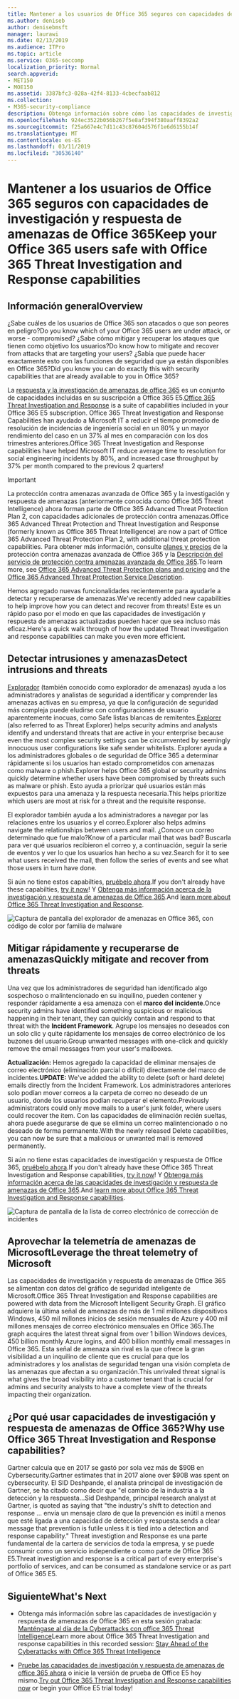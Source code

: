 ```yaml
---
title: Mantener a los usuarios de Office 365 seguros con capacidades de investigación y respuesta de amenazas de Office 365
ms.author: deniseb
author: denisebmsft
manager: laurawi
ms.date: 02/13/2019
ms.audience: ITPro
ms.topic: article
ms.service: O365-seccomp
localization_priority: Normal
search.appverid:
- MET150
- MOE150
ms.assetid: 3387bfc3-028a-42f4-8133-4cbecfaab812
ms.collection:
- M365-security-compliance
description: Obtenga información sobre cómo las capacidades de investigación y respuesta de las amenazas de Office 365 pueden ayudar a su organización a detectar intrusiones y amenazas, y mitigar rápidamente y recuperarse de amenazas.
ms.openlocfilehash: 924ec3522b056b267f5e8af394f380aaff8392a2
ms.sourcegitcommit: f25a667e4c7d11c43c87604d576f1e6d6155b14f
ms.translationtype: MT
ms.contentlocale: es-ES
ms.lasthandoff: 03/11/2019
ms.locfileid: "30536140"
---
```

# <a name="keep-your-office-365-users-safe-with-office-365-threat-investigation-and-response-capabilities"></a><span data-ttu-id="4c4db-103">Mantener a los usuarios de Office 365 seguros con capacidades de investigación y respuesta de amenazas de Office 365</span><span class="sxs-lookup"><span data-stu-id="4c4db-103">Keep your Office 365 users safe with Office 365 Threat Investigation and Response capabilities</span></span>

## <a name="overview"></a><span data-ttu-id="4c4db-104">Información general</span><span class="sxs-lookup"><span data-stu-id="4c4db-104">Overview</span></span>

<span data-ttu-id="4c4db-105">¿Sabe cuáles de los usuarios de Office 365 son atacados o que son peores en peligro?</span><span class="sxs-lookup"><span data-stu-id="4c4db-105">Do you know which of your Office 365 users are under attack, or worse - compromised?</span></span> <span data-ttu-id="4c4db-106">¿Sabe cómo mitigar y recuperar los ataques que tienen como objetivo los usuarios?</span><span class="sxs-lookup"><span data-stu-id="4c4db-106">Do know how to mitigate and recover from attacks that are targeting your users?</span></span> <span data-ttu-id="4c4db-107">¿Sabía que puede hacer exactamente esto con las funciones de seguridad que ya están disponibles en Office 365?</span><span class="sxs-lookup"><span data-stu-id="4c4db-107">Did you know you can do exactly this with security capabilities that are already available to you in Office 365?</span></span> 
  
<span data-ttu-id="4c4db-108">La [respuesta y la investigación de amenazas de office 365](office-365-ti.md) es un conjunto de capacidades incluidas en su suscripción a Office 365 E5.</span><span class="sxs-lookup"><span data-stu-id="4c4db-108">[Office 365 Threat Investigation and Response](office-365-ti.md) is a suite of capabilities included in your Office 365 E5 subscription.</span></span> <span data-ttu-id="4c4db-109">Office 365 Threat Investigation and Response Capabilities han ayudado a Microsoft IT a reducir el tiempo promedio de resolución de incidencias de ingeniería social en un 80% y un mayor rendimiento del caso en un 37% al mes en comparación con los dos trimestres anteriores.</span><span class="sxs-lookup"><span data-stu-id="4c4db-109">Office 365 Threat Investigation and Response capabilities have helped Microsoft IT reduce average time to resolution for social engineering incidents by 80%, and increased case throughput by 37% per month compared to the previous 2 quarters!</span></span> 

> [!IMPORTANT]
> <span data-ttu-id="4c4db-110">La protección contra amenazas avanzada de Office 365 y la investigación y respuesta de amenazas (anteriormente conocida como Office 365 Threat Intelligence) ahora forman parte de Office 365 Advanced Threat Protection Plan 2, con capacidades adicionales de protección contra amenazas.</span><span class="sxs-lookup"><span data-stu-id="4c4db-110">Office 365 Advanced Threat Protection and Threat Investigation and Response (formerly known as Office 365 Threat Intelligence) are now a part of Office 365 Advanced Threat Protection Plan 2, with additional threat protection capabilities.</span></span> <span data-ttu-id="4c4db-111">Para obtener más información, consulte [planes y precios](https://products.office.com/exchange/advance-threat-protection) de la protección contra amenazas avanzada de Office 365 y la [Descripción del servicio de protección contra amenazas avanzada de Office 365](https://docs.microsoft.com/office365/servicedescriptions/office-365-advanced-threat-protection-service-description).</span><span class="sxs-lookup"><span data-stu-id="4c4db-111">To learn more, see [Office 365 Advanced Threat Protection plans and pricing](https://products.office.com/exchange/advance-threat-protection) and the [Office 365 Advanced Threat Protection Service Description](https://docs.microsoft.com/office365/servicedescriptions/office-365-advanced-threat-protection-service-description).</span></span>
  
<span data-ttu-id="4c4db-112">Hemos agregado nuevas funcionalidades recientemente para ayudarle a detectar y recuperarse de amenazas.</span><span class="sxs-lookup"><span data-stu-id="4c4db-112">We've recently added new capabilities to help improve how you can detect and recover from threats!</span></span> <span data-ttu-id="4c4db-113">Este es un rápido paso por el modo en que las capacidades de investigación y respuesta de amenazas actualizadas pueden hacer que sea incluso más eficaz.</span><span class="sxs-lookup"><span data-stu-id="4c4db-113">Here's a quick walk through of how the updated Threat investigation and response capabilities can make you even more efficient.</span></span>
  
## <a name="detect-intrusions-and-threats"></a><span data-ttu-id="4c4db-114">Detectar intrusiones y amenazas</span><span class="sxs-lookup"><span data-stu-id="4c4db-114">Detect intrusions and threats</span></span>

<span data-ttu-id="4c4db-115">[Explorador](use-explorer-in-security-and-compliance.md) (también conocido como explorador de amenazas) ayuda a los administradores y analistas de seguridad a identificar y comprender las amenazas activas en su empresa, ya que la configuración de seguridad más compleja puede eludirse con configuraciones de usuario aparentemente inocuas, como Safe listas blancas de remitentes.</span><span class="sxs-lookup"><span data-stu-id="4c4db-115">[Explorer](use-explorer-in-security-and-compliance.md) (also referred to as Threat Explorer) helps security admins and analysts identify and understand threats that are active in your enterprise because even the most complex security settings can be circumvented by seemingly innocuous user configurations like safe sender whitelists.</span></span> <span data-ttu-id="4c4db-116">Explorer ayuda a los administradores globales o de seguridad de Office 365 a determinar rápidamente si los usuarios han estado comprometidos con amenazas como malware o phish.</span><span class="sxs-lookup"><span data-stu-id="4c4db-116">Explorer helps Office 365 global or security admins quickly determine whether users have been compromised by threats such as malware or phish.</span></span> <span data-ttu-id="4c4db-117">Esto ayuda a priorizar qué usuarios están más expuestos para una amenaza y la respuesta necesaria.</span><span class="sxs-lookup"><span data-stu-id="4c4db-117">This helps prioritize which users are most at risk for a threat and the requisite response.</span></span> 
  
<span data-ttu-id="4c4db-118">El explorador también ayuda a los administradores a navegar por las relaciones entre los usuarios y el correo.</span><span class="sxs-lookup"><span data-stu-id="4c4db-118">Explorer also helps admins navigate the relationships between users and mail.</span></span> <span data-ttu-id="4c4db-119">¿Conoce un correo determinado que fue malo?</span><span class="sxs-lookup"><span data-stu-id="4c4db-119">Know of a particular mail that was bad?</span></span> <span data-ttu-id="4c4db-120">Buscarla para ver qué usuarios recibieron el correo y, a continuación, seguir la serie de eventos y ver lo que los usuarios han hecho a su vez.</span><span class="sxs-lookup"><span data-stu-id="4c4db-120">Search for it to see what users received the mail, then follow the series of events and see what those users in turn have done.</span></span>

<span data-ttu-id="4c4db-121">Si aún no tiene estos capabilties, [pruébelo ahora](https://aka.ms/tryo365threatintel3).</span><span class="sxs-lookup"><span data-stu-id="4c4db-121">If you don't already have these capabilties, [try it now](https://aka.ms/tryo365threatintel3)!</span></span> <span data-ttu-id="4c4db-122">Y [Obtenga más información acerca de la investigación y respuesta de amenazas de Office 365](https://aka.ms/readmoreabouto365threatintel).</span><span class="sxs-lookup"><span data-stu-id="4c4db-122">And [learn more about Office 365 Threat Investigation and Response](https://aka.ms/readmoreabouto365threatintel).</span></span>
  
![Captura de pantalla del explorador de amenazas en Office 365, con código de color por familia de malware](media/591338dd-252a-437d-b5f2-87aa42e74b0c.png)
  
## <a name="quickly-mitigate-and-recover-from-threats"></a><span data-ttu-id="4c4db-124">Mitigar rápidamente y recuperarse de amenazas</span><span class="sxs-lookup"><span data-stu-id="4c4db-124">Quickly mitigate and recover from threats</span></span>

<span data-ttu-id="4c4db-125">Una vez que los administradores de seguridad han identificado algo sospechoso o malintencionado en su inquilino, pueden contener y responder rápidamente a esa amenaza con el **marco del incidente**.</span><span class="sxs-lookup"><span data-stu-id="4c4db-125">Once security admins have identified something suspicious or malicious happening in their tenant, they can quickly contain and respond to that threat with the **Incident Framework**.</span></span> <span data-ttu-id="4c4db-126">Agrupe los mensajes no deseados con un solo clic y quite rápidamente los mensajes de correo electrónico de los buzones del usuario.</span><span class="sxs-lookup"><span data-stu-id="4c4db-126">Group unwanted messages with one-click and quickly remove the email messages from your user's mailboxes.</span></span> 
  
 <span data-ttu-id="4c4db-127">**Actualización:** Hemos agregado la capacidad de eliminar mensajes de correo electrónico (eliminación parcial o difícil) directamente del marco de incidentes.</span><span class="sxs-lookup"><span data-stu-id="4c4db-127">**UPDATE:** We've added the ability to delete (soft or hard delete) emails directly from the Incident Framework.</span></span> <span data-ttu-id="4c4db-128">Los administradores anteriores solo podían mover correos a la carpeta de correo no deseado de un usuario, donde los usuarios podían recuperar el elemento.</span><span class="sxs-lookup"><span data-stu-id="4c4db-128">Previously administrators could only move mails to a user's junk folder, where users could recover the item.</span></span> <span data-ttu-id="4c4db-129">Con las capacidades de eliminación recién sueltas, ahora puede asegurarse de que se elimina un correo malintencionado o no deseado de forma permanente.</span><span class="sxs-lookup"><span data-stu-id="4c4db-129">With the newly released Delete capabilities, you can now be sure that a malicious or unwanted mail is removed permanently.</span></span> 
  
<span data-ttu-id="4c4db-130">Si aún no tiene estas capacidades de investigación y respuesta de Office 365, [pruébelo ahora](https://aka.ms/tryo365threatintel3).</span><span class="sxs-lookup"><span data-stu-id="4c4db-130">If you don't already have these Office 365 Threat Investigation and Response capabilities, [try it now](https://aka.ms/tryo365threatintel3)!</span></span> <span data-ttu-id="4c4db-131">Y [Obtenga más información acerca de las capacidades de investigación y respuesta de amenazas de Office 365](https://aka.ms/readmoreabouto365threatintel).</span><span class="sxs-lookup"><span data-stu-id="4c4db-131">And [learn more about Office 365 Threat Investigation and Response capabilities](https://aka.ms/readmoreabouto365threatintel).</span></span>
  
![Captura de pantalla de la lista de correo electrónico de corrección de incidentes](media/9d8452d3-d8d2-4b26-81f9-76396e08dd17.png)
  
## <a name="leverage-the-threat-telemetry-of-microsoft"></a><span data-ttu-id="4c4db-133">Aprovechar la telemetría de amenazas de Microsoft</span><span class="sxs-lookup"><span data-stu-id="4c4db-133">Leverage the threat telemetry of Microsoft</span></span>

<span data-ttu-id="4c4db-134">Las capacidades de investigación y respuesta de amenazas de Office 365 se alimentan con datos del gráfico de seguridad inteligente de Microsoft.</span><span class="sxs-lookup"><span data-stu-id="4c4db-134">Office 365 Threat Investigation and Response capabilities are powered with data from the Microsoft Intelligent Security Graph.</span></span> <span data-ttu-id="4c4db-135">El gráfico adquiere la última señal de amenazas de más de 1 mil millones dispositivos Windows, 450 mil millones inicios de sesión mensuales de Azure y 400 mil millones mensajes de correo electrónico mensuales en Office 365.</span><span class="sxs-lookup"><span data-stu-id="4c4db-135">The graph acquires the latest threat signal from over 1 billion Windows devices, 450 billion monthly Azure logins, and 400 billion monthly email messages in Office 365.</span></span> <span data-ttu-id="4c4db-136">Esta señal de amenaza sin rival es la que ofrece la gran visibilidad a un inquilino de cliente que es crucial para que los administradores y los analistas de seguridad tengan una visión completa de las amenazas que afectan a su organización.</span><span class="sxs-lookup"><span data-stu-id="4c4db-136">This unrivaled threat signal is what gives the broad visibility into a customer tenant that is crucial for admins and security analysts to have a complete view of the threats impacting their organization.</span></span> 
  
   
## <a name="why-use-office-365-threat-investigation-and-response-capabilities"></a><span data-ttu-id="4c4db-137">¿Por qué usar capacidades de investigación y respuesta de amenazas de Office 365?</span><span class="sxs-lookup"><span data-stu-id="4c4db-137">Why use Office 365 Threat Investigation and Response capabilities?</span></span>

<span data-ttu-id="4c4db-138">Gartner calcula que en 2017 se gastó por sola vez más de $90B en Cybersecurity.</span><span class="sxs-lookup"><span data-stu-id="4c4db-138">Gartner estimates that in 2017 alone over $90B was spent on cybersecurity.</span></span> <span data-ttu-id="4c4db-139">El SID Deshpande, el analista principal de investigación de Gartner, se ha citado como decir que "el cambio de la industria a la detección y la respuesta...</span><span class="sxs-lookup"><span data-stu-id="4c4db-139">Sid Deshpande, principal research analyst at Gartner, is quoted as saying that "the industry's shift to detection and response …</span></span> <span data-ttu-id="4c4db-140">envía un mensaje claro de que la prevención es inútil a menos que esté ligada a una capacidad de detección y respuesta.</span><span class="sxs-lookup"><span data-stu-id="4c4db-140">sends a clear message that prevention is futile unless it is tied into a detection and response capability."</span></span> <span data-ttu-id="4c4db-141">Threat investigtion and Response es una parte fundamental de la cartera de servicios de toda la empresa, y se puede consumir como un servicio independiente o como parte de Office 365 E5.</span><span class="sxs-lookup"><span data-stu-id="4c4db-141">Threat investigtion and response is a critical part of every enterprise's portfolio of services, and can be consumed as standalone service or as part of Office 365 E5.</span></span>
  
## <a name="whats-next"></a><span data-ttu-id="4c4db-142">Siguiente</span><span class="sxs-lookup"><span data-stu-id="4c4db-142">What's Next</span></span>

- <span data-ttu-id="4c4db-143">Obtenga más información sobre las capacidades de investigación y respuesta de amenazas de Office 365 en esta sesión grabada: [Manténgase al día de la Cyberattacks con office 365 Threat Intelligence](https://myignite.microsoft.com/videos/53723)</span><span class="sxs-lookup"><span data-stu-id="4c4db-143">Learn more about Office 365 Threat Investigation and response capabilities  in this recorded session: [Stay Ahead of the Cyberattacks with Office 365 Threat Intelligence](https://myignite.microsoft.com/videos/53723)</span></span>
    
- <span data-ttu-id="4c4db-144">[Pruebe las capacidades de investigación y respuesta de amenazas de office 365 ahora](https://aka.ms/tryo365threatintel3) o inicie la versión de prueba de Office E5 hoy mismo.</span><span class="sxs-lookup"><span data-stu-id="4c4db-144">[Try out Office 365 Threat Investigation and Response capabilities now](https://aka.ms/tryo365threatintel3) or begin your Office E5 trial today!</span></span> 
    


